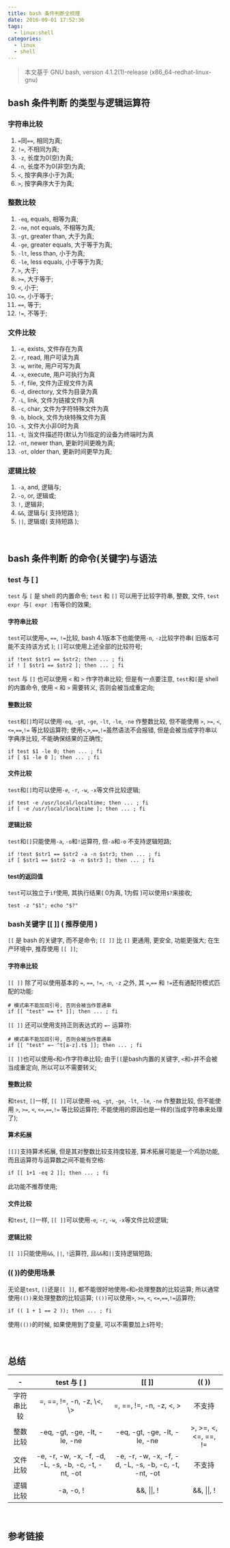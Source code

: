 ```yaml
---
title: bash 条件判断全梳理
date: 2016-09-01 17:52:36
tags: 
  - linux:shell
categories:
  - linux
  - shell
---
```


> 本文基于 GNU bash, version 4.1.2(1)-release (x86_64-redhat-linux-gnu)

<!--more-->

## **bash 条件判断 的类型与逻辑运算符**

### **字符串比较**
1. `=`同`==`, 相同为真;
2. `!=`, 不相同为真;
3. `-z`, 长度为0(空)为真;
4. `-n`, 长度不为0(非空)为真;
5. `<`, 按字典序小于为真;
6. `>`, 按字典序大于为真;

### **整数比较**
1. `-eq`, equals, 相等为真;
2. `-ne`, not equals, 不相等为真;
3. `-gt`, greater than, 大于为真;
4. `-ge`, greater equals, 大于等于为真;
5. `-lt`, less than, 小于为真;
6. `-le`, less equals, 小于等于为真;
7. `>`, 大于;
8. `>=`, 大于等于;
9. `<`, 小于;
10. `<=`, 小于等于;
11. `==`, 等于;
12. `!=`, 不等于;

### **文件比较**
1. `-e`, exists, 文件存在为真
2. `-r`, read, 用户可读为真 
3. `-w`, write, 用户可写为真 
4. `-x`, execute, 用户可执行为真 
5. `-f`, file, 文件为正规文件为真 
6. `-d`, directory, 文件为目录为真
7. `-L`, link, 文件为链接文件为真
8. `-c`, char, 文件为字符特殊文件为真 
9. `-b`, block, 文件为块特殊文件为真 
10. `-s`, 文件大小非0时为真 
11. `-t`, 当文件描述符(默认为1)指定的设备为终端时为真
12. `-nt`, newer than, 更新时间更晚为真;
13. `-ot`, older than, 更新时间更早为真;

### **逻辑比较**
1. `-a`, and, 逻辑与;
2. `-o`, or, 逻辑或;
3. `!`, 逻辑非;
4. `&&`, 逻辑与( 支持短路 );
5. `||`, 逻辑或( 支持短路 );

&nbsp;
## **bash 条件判断 的命令(关键字)与语法**

### **test 与 [ ]**
`test` 与 `[` 是 shell 的内置命令;
`test` 和 `[]` 可以用于比较字符串, 整数, 文件, `test expr `与`[ expr ]`有等价的效果;

#### **字符串比较**
`test`可以使用`=`, `==`, `!=`比较, bash 4.1版本下也能使用`-n`, `-z`比较字符串( 旧版本可能不支持该方式 );
`[]`可以使用上述全部的比较符号;
```
if !test $str1 == $str2; then ... ; fi
if ! [ $str1 == $str2 ]; then ... ; fi
```
`test` 与 `[]` 也可以使用 `<` 和 `>` 作字符串比较; 但是有一点要注意, `test`和`[`是 shell 的内置命令, 使用 `<` 和 `>` 需要转义, 否则会被当成重定向; 
#### **整数比较**
`test`和`[]`均可以使用`-eq`, `-gt`, `-ge`, `-lt`, `-le`, `-ne` 作整数比较, 但不能使用 `>`, `>=`, `<`, `<=`,`==`,`!=` 等比较运算符;
使用`<`,`>`,`==`,`!=`虽然语法不会报错, 但是会被当成字符串以字典序比较, 不能确保结果的正确性;
```
if test $1 -le 0; then ... ; fi
if [ $1 -le 0 ]; then ... ; fi
```
#### **文件比较**
`test`和`[]`均可以使用`-e`, `-r`, `-w`, `-x`等文件比较逻辑;
```
if test -e /usr/local/localtime; then ... ; fi
if [ -e /usr/local/localtime ]; then ... ; fi
```
#### **逻辑比较**
`test`和`[]`只能使用`-a`, `-o`和`!`运算符, 但`-a`和`-o` 不支持逻辑短路;
```
if !test $str1 == $str2 -a -n $str3; then ... ; fi
if [ $str1 == $str2 -a -n $str3 ]; then ... ; fi
```
#### **test的返回值**
`test`可以独立于`if`使用, 其执行结果( 0为真, 1为假 )可以使用`$?`来接收;
```
test -z "$1"; echo "$?"
```

### **bash关键字 [[ ]] ( 推荐使用 )**
`[[` 是 bash 的关键字, 而不是命令;
`[[ ]]` 比 `[]` 更通用, 更安全, 功能更强大; 在生产环境中, 推荐使用 `[[ ]]`;

#### **字符串比较**
`[[ ]]` 除了可以使用基本的 `=`, `==`, `!=`, `-n`, `-z` 之外, 其 `=`,`==` 和 `!=`还有通配符模式匹配的功能:
```
# 模式串不能加双引号, 否则会被当作普通串
if [[ "test" == t* ]]; then ... ; fi
```
`[[ ]]` 还可以使用支持正则表达式的 `=~` 运算符:
```
# 模式串不能加双引号, 否则会被当作普通串
if [[ "test" =~ ^t[a-z].t$ ]]; then ... ; fi
```
`[[ ]]`也可以使用`<`和`>`作字符串比较; 由于`[[`是bash内置的关键字, `<`和`>`并不会被当成重定向, 所以可以不需要转义;
#### **整数比较**
和`test`, `[]`一样, `[[ ]]`可以使用`-eq`, `-gt`, `-ge`, `-lt`, `-le`, `-ne` 作整数比较, 但不能使用 `>`, `>=`, `<`, `<=`,`==`,`!=` 等比较运算符; 不能使用的原因也是一样的(当成字符串来处理了);
#### **算术拓展**
`[[]]`支持算术拓展, 但是其对整数比较支持度较差, 算术拓展可能是一个鸡肋功能, 而且运算符与运算数之间不能有空格:
```
if [[ 1+1 -eq 2 ]]; then ... ; fi
```
此功能不推荐使用;
#### **文件比较**
和`test`, `[]`一样, `[[ ]]`可以使用`-e`, `-r`, `-w`, `-x`等文件比较逻辑;
#### **逻辑比较**
`[[ ]]`只能使用`&&`, `||`, `!`运算符, 且`&&`和`||`支持逻辑短路;

### **(( ))的使用场景**
无论是`test`, `[]`还是`[[ ]]`, 都不能很好地使用`<`和`>`处理整数的比较运算;
所以通常使用`(())`来处理整数的比较运算;
`(())`可以使用`>`, `>=`, `<`, `<=`,`==`,`!=`运算符;
```
if (( 1 + 1 == 2 )); then ... ; fi
```
使用`(())`的时候, 如果使用到了变量, 可以不需要加上`$`符号;

&nbsp;
## **总结**

|-           | test 与 [ ]                                           | [[ ]]                                               | (( ))                 |
|:----------:|:----------------------------------------------------:|:----------------------------------------------------:|:---------------------:|
| 字符串比较 | =, ==, !=, -n, -z, \\<, \\>                          | =, ==, !=, -n, -z, <, >                              | 不支持                |
| 整数比较   | -eq, -gt, -ge, -lt, -le, -ne                         | -eq, -gt, -ge, -lt, -le, -ne                         | \>, >=, <, <=, ==, != |
| 文件比较   | -e, -r, -w, -x, -f, -d, -L, -s, -b, -c, -t, -nt, -ot | -e, -r, -w, -x, -f, -d, -L, -s, -b, -c, -t, -nt, -ot | 不支持                |
| 逻辑比较   | -a, -o, !                                            | &&, \|\|, !                                          | &&, \|\|, !           |

&nbsp;
## **参考链接**
